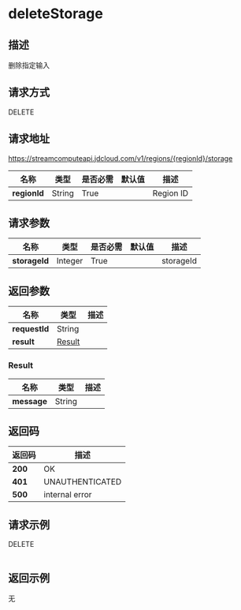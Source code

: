 # deleteStorage


## 描述
删除指定输入

## 请求方式
DELETE

## 请求地址
https://streamcomputeapi.jdcloud.com/v1/regions/{regionId}/storage

|名称|类型|是否必需|默认值|描述|
|---|---|---|---|---|
|**regionId**|String|True||Region ID|

## 请求参数
|名称|类型|是否必需|默认值|描述|
|---|---|---|---|---|
|**storageId**|Integer|True||storageId|


## 返回参数
|名称|类型|描述|
|---|---|---|
|**requestId**|String||
|**result**|[Result](##Result)||


### <a name="Result">Result</a>
|名称|类型|描述|
|---|---|---|
|**message**|String||

## 返回码
|返回码|描述|
|---|---|
|**200**|OK|
|**401**|UNAUTHENTICATED|
|**500**|internal error|

## 请求示例
DELETE
```

```

## 返回示例
无
